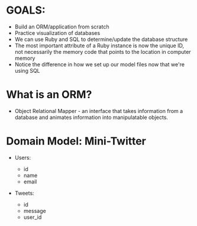 # GOALS:

* Build an ORM/application from scratch
* Practice visualization of databases
* We can use Ruby and SQL to determine/update the database structure
* The most important attribute of a Ruby instance is now the unique ID, not necessarily the memory code that points to the location in computer memory
* Notice the difference in how we set up our model files now that we're using SQL

# What is an ORM?

* Object Relational Mapper - an interface that takes information from a database and animates information into manipulatable objects.

# Domain Model: Mini-Twitter

* Users:
  - id
  - name
  - email

* Tweets:
  - id
  - message
  - user_id
